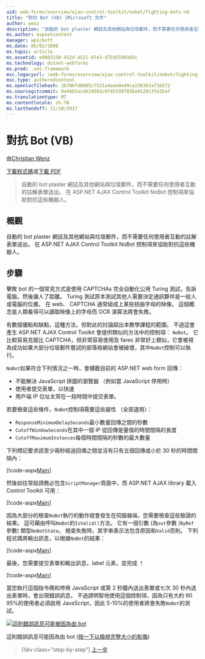 ```yaml
---
uid: web-forms/overview/ajax-control-toolkit/nobot/fighting-bots-vb
title: "對抗 Bot (VB) |Microsoft 文件"
author: wenz
description: "自動的 bot plaster 網誌及其他網站與垃圾郵件，而不需要任何使用者互動的註解表單送出。 在 ASP.NET AJAX Con NoBot 控制..."
ms.author: aspnetcontent
manager: wpickett
ms.date: 06/02/2008
ms.topic: article
ms.assetid: e9803150-452d-4521-97e3-d75d5599383c
ms.technology: dotnet-webforms
ms.prod: .net-framework
msc.legacyurl: /web-forms/overview/ajax-control-toolkit/nobot/fighting-bots-vb
msc.type: authoredcontent
ms.openlocfilehash: 3b786fd8605c7521a4aae8e49ca236363a71b572
ms.sourcegitcommit: 9a9483aceb34591c97451997036a9120c3fe2baf
ms.translationtype: MT
ms.contentlocale: zh-TW
ms.lasthandoff: 11/10/2017
---
```

<a name="fighting-bots-vb"></a>對抗 Bot (VB)
====================
由[Christian Wenz](https://github.com/wenz)

[下載程式碼](http://download.microsoft.com/download/9/3/f/93f8daea-bebd-4821-833b-95205389c7d0/NoBot0.vb.zip)或[下載 PDF](http://download.microsoft.com/download/b/6/a/b6ae89ee-df69-4c87-9bfb-ad1eb2b23373/nobot0VB.pdf)

> 自動的 bot plaster 網誌及其他網站與垃圾郵件，而不需要任何使用者互動的註解表單送出。 在 ASP.NET AJAX Control Toolkit NoBot 控制項來協助對抗這些機器人。


## <a name="overview"></a>概觀

自動的 bot plaster 網誌及其他網站與垃圾郵件，而不需要任何使用者互動的註解表單送出。 在 ASP.NET AJAX Control Toolkit NoBot 控制項來協助對抗這些機器人。

## <a name="steps"></a>步驟

擊敗 bot 的一個常見方式是使用 CAPTCHAs 完全自動化公用 Turing 測試，告訴電腦，然後讓人了距離。 Turing 測試原本測試其他人需要決定通訊夥伴是一般人或電腦的位置。 在 web、 CAPTCHA 通常組成上某些扭曲字母的映像。 這個概念是人類看得可以讀取映像上的字母而 OCR 演算法將會失敗。

有數個優點和缺點，這種方法，但對此的討論超出本教學課程的範圍。 不過這會產生 ASP.NET AJAX Control Toolkit 會提供類似的方法中的控制項： `NoBot`。 它比較容易克服比 CAPTCHA，但非常容易使用及 fares 非常好上類似，它會被視為成功如果大部分垃圾郵件嘗試的部落格網站會被破壞，其中`NoBot`控制可以執行。

`NoBot`如果符合下列情況之一時，會攔截目前的 ASP.NET web form 回傳：

- 不能解決 JavaScript 拼圖的瀏覽器 （例如當 JavaScript 停用時）
- 使用者提交表單，以快速
- 用戶端 IP 位址太常在一段時間中提交表單。

若要檢查這些條件，`NoBot`控制項需要這些屬性 （全部選用）：

- `ResponseMinimumDelaySeconds`最小數量回傳之間的秒數
- `CutoffWindowSeconds`在其中一個 IP 從回傳是量值的時間間隔的長度
- `CutoffMaximumInstances`每個時間間隔的秒數的最大數量

下列標記要求該至少兩秒經過回傳之間並沒有只有五個回傳或小於 30 秒的時間間隔內：

[!code-aspx[Main](fighting-bots-vb/samples/sample1.aspx)]

然後如往常般請務必包含`ScriptManager`頁面中，而 ASP.NET AJAX library 載入 Control Toolkit 可用：

[!code-aspx[Main](fighting-bots-vb/samples/sample2.aspx)]

因為大部分的檢查`NoBot`執行的動作就會發生在伺服器端，您需要檢查這些驗證的結果。 這可藉由呼叫`NoBot`的`IsValid()`方法。 它有一個引數 (為`out`參數 /`ByRef`參數) 類型`NoBotState`。 檢查失敗時，其字串表示法包含原因和`Valid`否則。 下列程式碼將輸出訊息，以根據`NoBot`的結果：

[!code-aspx[Main](fighting-bots-vb/samples/sample3.aspx)]

最後，您需要提交表單和輸出訊息，label 元素，並完成 ！

[!code-aspx[Main](fighting-bots-vb/samples/sample4.aspx)]

當您執行這個指令碼和停用 JavaScript 或第 2 秒鐘內送出表單或七次 30 秒內送出表單時，會出現錯誤訊息。 不過請明智地使用這個控制項，因為只有大約 90 95%的使用者必須啟用 JavaScript，因此 5-10%的使用者將會失敗`NoBot`的測試。


[![這則錯誤訊息可能被因為由 bot](fighting-bots-vb/_static/image2.png)](fighting-bots-vb/_static/image1.png)

這則錯誤訊息可能因為由 bot ([按一下以檢視完整大小的影像](fighting-bots-vb/_static/image3.png))

>[!div class="step-by-step"]
[上一步](fighting-bots-cs.md)
